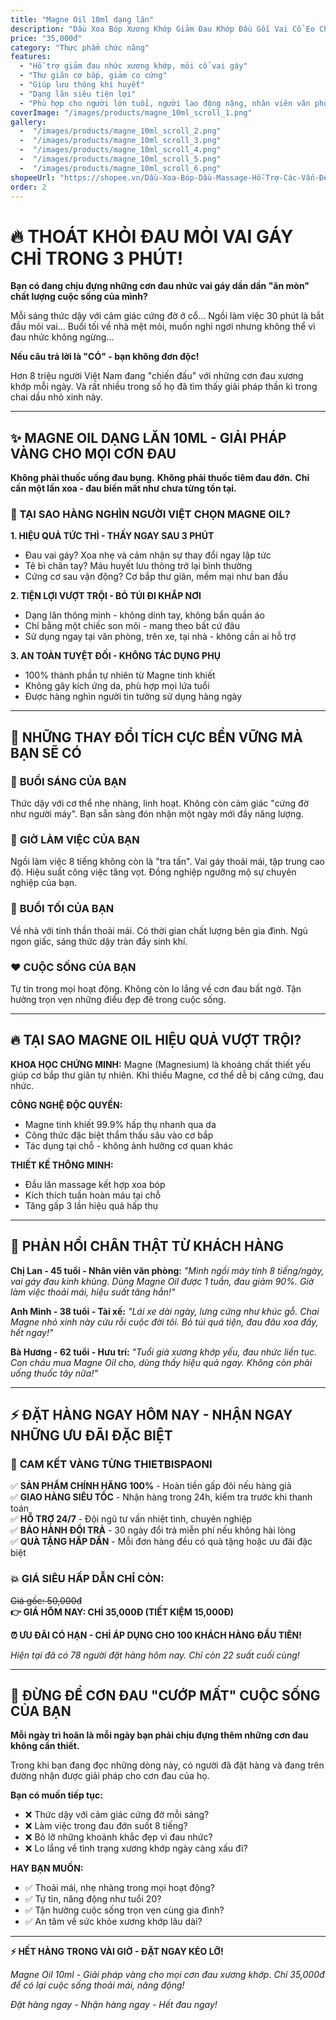 ```yaml
---
title: "Magne Oil 10ml dạng lăn"
description: "Dầu Xoa Bóp Xương Khớp Giảm Đau Khớp Đầu Gối Vai Cổ Eo Chân 100% Magne 100ml Dạng "
price: "35,000đ"
category: "Thực phẩm chức năng"
features:
  - "Hỗ trợ giảm đau nhức xương khớp, mỏi cổ vai gáy"
  - "Thư giãn cơ bắp, giảm co cứng"
  - "Giúp lưu thông khí huyết"
  - "Dạng lăn siêu tiện lợi"
  - "Phù hợp cho người lớn tuổi, người lao động nặng, nhân viên văn phòng, vận động viên"
coverImage: "/images/products/magne_10ml_scroll_1.png"
gallery:
  -  "/images/products/magne_10ml_scroll_2.png"
  -  "/images/products/magne_10ml_scroll_3.png"
  -  "/images/products/magne_10ml_scroll_4.png"
  -  "/images/products/magne_10ml_scroll_5.png"
  -  "/images/products/magne_10ml_scroll_6.png"
shopeeUrl: "https://shopee.vn/Dầu-Xoa-Bóp-Dầu-Massage-Hỗ-Trợ-Các-Vấn-Đề-Xương-Giảm-Đau-Dầu-Magne-Dạng-Lăn-10ml-Cực-Hiệu-Quả-THIETBISPAONI-i.1496144810.26831721142"
order: 2
---
```


# 🔥 THOÁT KHỎI ĐAU MỎI VAI GÁY CHỈ TRONG 3 PHÚT!

**Bạn có đang chịu đựng những cơn đau nhức vai gáy dần dần "ăn mòn" chất lượng cuộc sống của mình?**

Mỗi sáng thức dậy với cảm giác cứng đờ ở cổ... Ngồi làm việc 30 phút là bắt đầu mỏi vai... Buổi tối về nhà mệt mỏi, muốn nghỉ ngơi nhưng không thể vì đau nhức không ngừng...

**Nếu câu trả lời là "CÓ" - bạn không đơn độc!**

Hơn 8 triệu người Việt Nam đang "chiến đấu" với những cơn đau xương khớp mỗi ngày. Và rất nhiều trong số họ đã tìm thấy giải pháp thần kì trong chai dầu nhỏ xinh này.

---

## ✨ MAGNE OIL DẠNG LĂN 10ML - GIẢI PHÁP VÀNG CHO MỌI CƠN ĐAU

**Không phải thuốc uống đau bụng.**
**Không phải thuốc tiêm đau đớn.**
**Chỉ cần một lần xoa - đau biến mất như chưa từng tồn tại.**

### 🎯 TẠI SAO HÀNG NGHÌN NGƯỜI VIỆT CHỌN MAGNE OIL?

**1. HIỆU QUẢ TỨC THÌ - THẤY NGAY SAU 3 PHÚT**
- Đau vai gáy? Xoa nhẹ và cảm nhận sự thay đổi ngay lập tức
- Tê bì chân tay? Máu huyết lưu thông trở lại bình thường
- Cứng cơ sau vận động? Cơ bắp thư giãn, mềm mại như ban đầu

**2. TIỆN LỢI VƯỢT TRỘI - BỎ TÚI ĐI KHẮP NƠI**
- Dạng lăn thông minh - không dính tay, không bẩn quần áo
- Chỉ bằng một chiếc son môi - mang theo bất cứ đâu
- Sử dụng ngay tại văn phòng, trên xe, tại nhà - không cần ai hỗ trợ

**3. AN TOÀN TUYỆT ĐỐI - KHÔNG TÁC DỤNG PHỤ**
- 100% thành phần tự nhiên từ Magne tinh khiết
- Không gây kích ứng da, phù hợp mọi lứa tuổi
- Được hàng nghìn người tin tưởng sử dụng hàng ngày

---

## 💪 NHỮNG THAY ĐỔI TÍCH CỰC BỀN VỮNG MÀ BẠN SẼ CÓ

### 🌅 **BUỔI SÁNG CỦA BẠN**
Thức dậy với cơ thể nhẹ nhàng, linh hoạt. Không còn cảm giác "cứng đờ như người máy". Bạn sẵn sàng đón nhận một ngày mới đầy năng lượng.

### 🏢 **GIỜ LÀM VIỆC CỦA BẠN**  
Ngồi làm việc 8 tiếng không còn là "tra tấn". Vai gáy thoải mái, tập trung cao độ. Hiệu suất công việc tăng vọt. Đồng nghiệp ngưỡng mộ sự chuyên nghiệp của bạn.

### 🌙 **BUỔI TỐI CỦA BẠN**
Về nhà với tinh thần thoải mái. Có thời gian chất lượng bên gia đình. Ngủ ngon giấc, sáng thức dậy tràn đầy sinh khí.

### ❤️ **CUỘC SỐNG CỦA BẠN**
Tự tin trong mọi hoạt động. Không còn lo lắng về cơn đau bất ngờ. Tận hưởng trọn vẹn những điều đẹp đẽ trong cuộc sống.

---

## 🔥 TẠI SAO MAGNE OIL HIỆU QUẢ VƯỢT TRỘI?

**KHOA HỌC CHỨNG MINH:**
Magne (Magnesium) là khoáng chất thiết yếu giúp cơ bắp thư giãn tự nhiên. Khi thiếu Magne, cơ thể dễ bị căng cứng, đau nhức.

**CÔNG NGHỆ ĐỘC QUYỀN:**
- Magne tinh khiết 99.9% hấp thụ nhanh qua da
- Công thức đặc biệt thẩm thấu sâu vào cơ bắp
- Tác dụng tại chỗ - không ảnh hưởng cơ quan khác

**THIẾT KẾ THÔNG MINH:**
- Đầu lăn massage kết hợp xoa bóp
- Kích thích tuần hoàn máu tại chỗ
- Tăng gấp 3 lần hiệu quả hấp thụ

---

## 👥 PHẢN HỒI CHÂN THẬT TỪ KHÁCH HÀNG

**Chị Lan - 45 tuổi - Nhân viên văn phòng:**
*"Mình ngồi máy tính 8 tiếng/ngày, vai gáy đau kinh khủng. Dùng Magne Oil được 1 tuần, đau giảm 90%. Giờ làm việc thoải mái, hiệu suất tăng hẳn!"*

**Anh Minh - 38 tuổi - Tài xế:**
*"Lái xe dài ngày, lưng cứng như khúc gỗ. Chai Magne nhỏ xinh này cứu rỗi cuộc đời tôi. Bỏ túi quá tiện, đau đâu xoa đấy, hết ngay!"*

**Bà Hương - 62 tuổi - Hưu trí:**
*"Tuổi già xương khớp yếu, đau nhức liền tục. Con cháu mua Magne Oil cho, dùng thấy hiệu quả ngay. Không còn phải uống thuốc tây nữa!"*

---

## ⚡ ĐẶT HÀNG NGAY HÔM NAY - NHẬN NGAY NHỮNG ƯU ĐÃI ĐẶC BIỆT

### 🎁 **CAM KẾT VÀNG TỪNG THIETBISPAONI**

✅ **SẢN PHẨM CHÍNH HÃNG 100%** - Hoàn tiền gấp đôi nếu hàng giả  
✅ **GIAO HÀNG SIÊU TỐC** - Nhận hàng trong 24h, kiểm tra trước khi thanh toán  
✅ **HỖ TRỢ 24/7** - Đội ngũ tư vấn nhiệt tình, chuyên nghiệp  
✅ **BẢO HÀNH ĐỔI TRẢ** - 30 ngày đổi trả miễn phí nếu không hài lòng  
✅ **QUÀ TẶNG HẤP DẦN** - Mỗi đơn hàng đều có quà tặng hoặc ưu đãi đặc biệt  

### 💥 **GIÁ SIÊU HẤP DẪN CHỈ CÒN:**
~~Giá gốc: 50,000đ~~  
**👉 GIÁ HÔM NAY: CHỈ 35,000Đ (TIẾT KIỆM 15,000Đ)**

**⏰ ƯU ĐÃI CÓ HẠN - CHỈ ÁP DỤNG CHO 100 KHÁCH HÀNG ĐẦU TIÊN!**

*Hiện tại đã có 78 người đặt hàng hôm nay. Chỉ còn 22 suất cuối cùng!*

---

## 🚀 ĐỪNG ĐỂ CƠN ĐAU "CƯỚP MẤT" CUỘC SỐNG CỦA BẠN

**Mỗi ngày trì hoãn là mỗi ngày bạn phải chịu đựng thêm những cơn đau không cần thiết.**

Trong khi bạn đang đọc những dòng này, có người đã đặt hàng và đang trên đường nhận được giải pháp cho cơn đau của họ.

**Bạn có muốn tiếp tục:**
- ❌ Thức dậy với cảm giác cứng đờ mỗi sáng?
- ❌ Làm việc trong đau đớn suốt 8 tiếng?
- ❌ Bỏ lỡ những khoảnh khắc đẹp vì đau nhức?
- ❌ Lo lắng về tình trạng xương khớp ngày càng xấu đi?

**HAY BẠN MUỐN:**
- ✅ Thoải mái, nhẹ nhàng trong mọi hoạt động?
- ✅ Tự tin, năng động như tuổi 20?
- ✅ Tận hưởng cuộc sống trọn vẹn cùng gia đình?
- ✅ An tâm về sức khỏe xương khớp lâu dài?

---

**⚡ HẾT HÀNG TRONG VÀI GIỜ - ĐẶT NGAY KẺO LỠ!**

*Magne Oil 10ml - Giải pháp vàng cho mọi cơn đau xương khớp. Chỉ 35,000đ để có lại cuộc sống thoải mái, năng động!*

*Đặt hàng ngay - Nhận hàng ngay - Hết đau ngay!*
